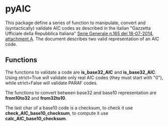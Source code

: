 # pyAIC

This package define a series of function to manipulate, convert and (syntactically) validate AIC codes as described in the italian "Gazzetta Ufficiale della Repubblica Italiana" [Serie Generale n.165 del 18-07-2014](https://www.gazzettaufficiale.it/atto/serie_generale/caricaDettaglioAtto/originario?atto.dataPubblicazioneGazzetta=2014-07-18&atto.codiceRedazionale=14A05668&elenco30giorni=true), [attachment A](https://www.gazzettaufficiale.it/do/atto/serie_generale/caricaPdf?cdimg=14A0566800100010110001&dgu=2014-07-18&art.dataPubblicazioneGazzetta=2014-07-18&art.codiceRedazionale=14A05668&art.num=1&art.tiposerie=SG).
The document describes two valid representation of an AIC code.

## Functions

The functions to validate a code are **is_base32_AIC** and **is_base32_AIC**. Using strict=True will validate only real AIC codes (they must start with "0"), while strict=False will validate PARAF codes.


The functions to convert between base32 and base10 representation are **from10to32** and **from32to10**.


The last char of a base10 code is a checksum, to check it use **check_AIC_base10_checksum**, to compute it use **calc_AIC_base10_checksum**.

